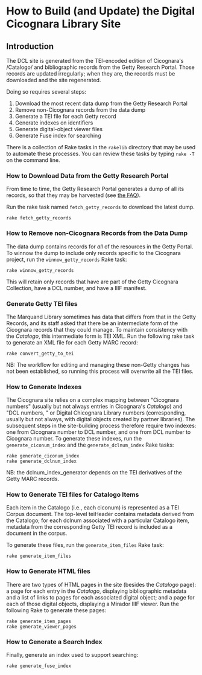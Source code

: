 # How to Build (and Update) the Digital Cicognara Library Site

## Introduction

The DCL site is generated from the TEI-encoded edition of Cicognara\'s /Catalogo/ and bibliographic records from the Getty Research Portal. Those records are updated irregularly; when they are, the records must be downloaded and the site regenerated.

Doing so requires several steps:

1. Download the most recent data dump from the Getty Research Portal
2. Remove non-Cicognara records from the data dump
3. Generate a TEI file for each Getty record
4. Generate indexes on identifiers
5. Generate digital-object viewer files
6. Generate Fuse index for searching

There is a collection of Rake tasks in the `rakelib` directory that may be used to automate these processes.  You can review these tasks by typing `rake -T` on the command line.

### How to Download Data from the Getty Research Portal
From time to time, the Getty Research Portal generates a dump of all its records, so that they may be harvested (see [the FAQ](https://portal.getty.edu/faq)).

Run the rake task named `fetch_getty_records` to download the latest dump.

``` shell
rake fetch_getty_records
```

### How to Remove non-Cicognara Records from the Data Dump
The data dump contains records for *all* of the resources in the Getty Portal.  To winnow the dump to include only records specific to the Cicognara project, run the `winnow_getty_records` Rake task:


   ```shell
   rake winnow_getty_records
   ```

This will retain only records that have are part of the Getty Cicognara Collection, have a DCL number, and have a IIIF manifest.



### Generate Getty TEI files
The Marquand Library sometimes has data that differs from that in the Getty Records, and its staff asked that there be an intermediate form of the Cicognara records that they could manage. To maintain consistency with the *Catalogo*, this intermediate form is TEI XML.  Run the following rake task to generate an XML file for each Getty MARC record:


   ```shell
   rake convert_getty_to_tei
   ```
NB: The workflow for editing and managing these non-Getty changes has not been established, so running this process will overwrite all the TEI files.

### How to Generate Indexes
The Cicognara site relies on a complex mapping between "Cicognara numbers" (usually but not always entries in Cicognara's *Catalogo*) and "DCL numbers, " or Digital Chicognara Library numbers (corresponding, usually but not always, with digital objects created by partner libraries). The subsequent steps in the site-building process therefore require two indexes: one from Cicognara number to DCL number, and one from DCL number to Cicognara number.  To generate these indexes, run the `generate_ciconum_index` and the `generate_dclnum_index` Rake tasks:

   ```shell
   rake generate_ciconum_index
   rake generate_dclnum_index
   ```
NB: the dclnum_index_generator depends on the TEI derivatives of the Getty MARC records.

### How to Generate TEI files for Catalogo Items
Each item in the Catalogo (i.e., each ciconum) is represented as a TEI Corpus document.  The top-level teiHeader contains metadata derived from the Catalogo; for each dclnum associated with a particular Catalogo item, metadata from the corresponding Getty TEI record is included as a document in the corpus.

To generate these files, run the `generate_item_files` Rake task:

   ```shell
   rake generate_item_files
   ```


### How to Generate HTML files
There are two types of HTML pages in the site (besides the *Catalogo* page): a page for each entry in the *Catalogo*, displaying bibliographic metadata and a list of links to pages for each associated digital object; and a page for each of those digital objects, displaying a Mirador IIIF viewer.  Run the following Rake to generate these pages:

   ```shell
   rake generate_item_pages
   rake generate_viewer_pages
   ```

### How to Generate a Search Index
Finally, generate an index used to support searching:

   ```shell
   rake generate_fuse_index
   ```
